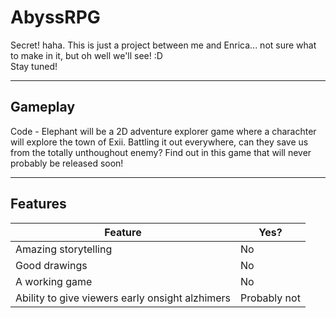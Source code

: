 <h1>AbyssRPG</h1>
<p>Secret! haha. This is just a project between me and Enrica... not sure what to make in it, but oh well we'll see! :D <br>
Stay tuned! </p>
<hr>
<h2>Gameplay</h2>
<p>Code - Elephant will be a 2D adventure explorer game where a charachter will explore the town of Exii. Battling it out everywhere, can they save us from the totally unthoughout enemy? Find out in this game that will never probably be released soon!</p>
<hr>

## Features
Feature | Yes?
---|---
Amazing storytelling | No
Good drawings | No
A working game | No
Ability to give viewers early onsight alzhimers | Probably not
